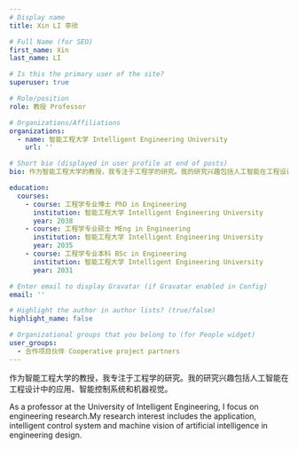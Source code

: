 ```yaml
---
# Display name
title: Xin LI 李欣

# Full Name (for SEO)
first_name: Xin
last_name: LI

# Is this the primary user of the site?
superuser: true

# Role/position
role: 教授 Professor

# Organizations/Affiliations
organizations:
  - name: 智能工程大学 Intelligent Engineering University
    url: ''

# Short bio (displayed in user profile at end of posts)
bio: 作为智能工程大学的教授，我专注于工程学的研究。我的研究兴趣包括人工智能在工程设计中的应用、智能控制系统和机器视觉。

education:
  courses:
    - course: 工程学专业博士 PhD in Engineering
      institution: 智能工程大学 Intelligent Engineering University
      year: 2038
    - course: 工程学专业硕士 MEng in Engineering
      institution: 智能工程大学 Intelligent Engineering University
      year: 2035
    - course: 工程学专业本科 BSc in Engineering
      institution: 智能工程大学 Intelligent Engineering University
      year: 2031

# Enter email to display Gravatar (if Gravatar enabled in Config)
email: ''

# Highlight the author in author lists? (true/false)
highlight_name: false

# Organizational groups that you belong to (for People widget)
user_groups:
  - 合作项目伙伴 Cooperative project partners
---
```

作为智能工程大学的教授，我专注于工程学的研究。我的研究兴趣包括人工智能在工程设计中的应用、智能控制系统和机器视觉。

As a professor at the University of Intelligent Engineering, I focus on engineering research.My research interest includes the application, intelligent control system and machine vision of artificial intelligence in engineering design.